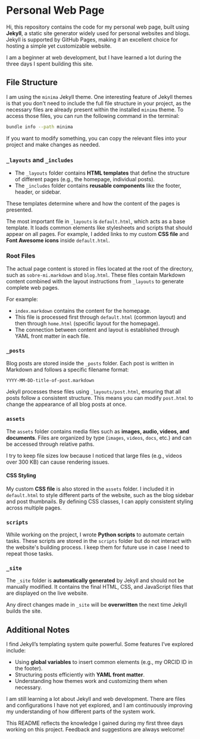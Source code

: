 # Personal Web Page

Hi, this repository contains the code for my personal web page, built using **Jekyll**, a static site generator widely used for personal websites and blogs. Jekyll is supported by GitHub Pages, making it an excellent choice for hosting a simple yet customizable website.

I am a beginner at web development, but I have learned a lot during the three days I spent building this site.

## File Structure

I am using the `minima` Jekyll theme. One interesting feature of Jekyll themes is that you don't need to include the full file structure in your project, as the necessary files are already present within the installed `minima` theme. To access those files, you can run the following command in the terminal:

```sh
bundle info --path minima
```

If you want to modify something, you can copy the relevant files into your project and make changes as needed.

### `_layouts` and `_includes`

- The `_layouts` folder contains **HTML templates** that define the structure of different pages (e.g., the homepage, individual posts).
- The `_includes` folder contains **reusable components** like the footer, header, or sidebar.

These templates determine where and how the content of the pages is presented.

The most important file in `_layouts` is `default.html`, which acts as a base template. It loads common elements like stylesheets and scripts that should appear on all pages. For example, I added links to my custom **CSS file** and **Font Awesome icons** inside `default.html`.

### Root Files

The actual page content is stored in files located at the root of the directory, such as `sobre-mi.markdown` and `blog.html`. These files contain Markdown content combined with the layout instructions from `_layouts` to generate complete web pages.

For example:
- `index.markdown` contains the content for the homepage.
- This file is processed first through `default.html` (common layout) and then through `home.html` (specific layout for the homepage).
- The connection between content and layout is established through YAML front matter in each file.

### `_posts`

Blog posts are stored inside the `_posts` folder. Each post is written in Markdown and follows a specific filename format:

```sh
YYYY-MM-DD-title-of-post.markdown
```

Jekyll processes these files using `_layouts/post.html`, ensuring that all posts follow a consistent structure. This means you can modify `post.html` to change the appearance of all blog posts at once.

### `assets`

The `assets` folder contains media files such as **images, audio, videos, and documents**. Files are organized by type (`images`, `videos`, `docs`, etc.) and can be accessed through relative paths.

I try to keep file sizes low because I noticed that large files (e.g., videos over 300 KB) can cause rendering issues.

#### CSS Styling

My custom **CSS file** is also stored in the `assets` folder. I included it in `default.html` to style different parts of the website, such as the blog sidebar and post thumbnails. By defining CSS classes, I can apply consistent styling across multiple pages.

### `scripts`

While working on the project, I wrote **Python scripts** to automate certain tasks. These scripts are stored in the `scripts` folder but do not interact with the website's building process. I keep them for future use in case I need to repeat those tasks.

### `_site`

The `_site` folder is **automatically generated** by Jekyll and should not be manually modified. It contains the final HTML, CSS, and JavaScript files that are displayed on the live website.

Any direct changes made in `_site` will be **overwritten** the next time Jekyll builds the site.

## Additional Notes

I find Jekyll’s templating system quite powerful. Some features I’ve explored include:

- Using **global variables** to insert common elements (e.g., my ORCID ID in the footer).
- Structuring posts efficiently with **YAML front matter**.
- Understanding how themes work and customizing them when necessary.

I am still learning a lot about Jekyll and web development. There are files and configurations I have not yet explored, and I am continuously improving my understanding of how different parts of the system work.

This README reflects the knowledge I gained during my first three days working on this project. Feedback and suggestions are always welcome!

